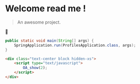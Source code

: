 # Welcome read me !

> An awesome project.

:palm_tree:

```java
public static void main(String[] args) {
	SpringApplication.run(ProfilesApplication.class, args);
}
```





```html
<div class="text-center block hidden-xs">
    <script type="text/javascript">
        OA_show(2);
    </script>
</div>
```


